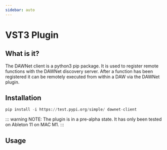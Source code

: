 ```yaml
---
sidebar: auto
---
```


# VST3 Plugin

## What is it?

The DAWNet client is a python3 pip package.  It is used to register remote functions with the DAWNet discovery server. After a function has been registered it can be remotely executed from within a DAW via the DAWNet plugin.

## Installation

```python
pip install -i https://test.pypi.org/simple/ dawnet-client
```

::: warning
NOTE: The plugin is in a pre-alpha state.  It has only been tested on Ableton 11 on MAC M1.
:::

## Usage
